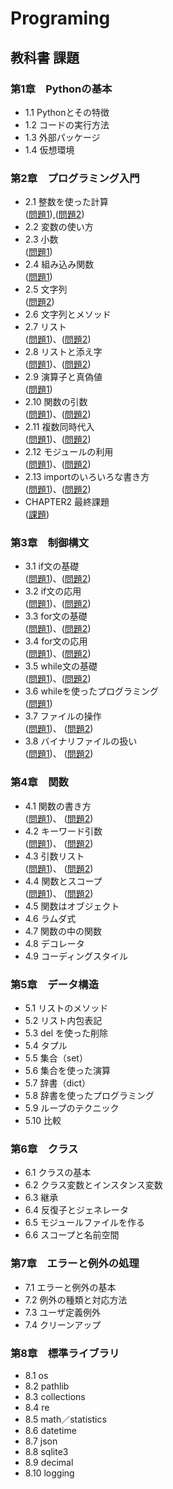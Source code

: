 # Programing
## 教科書 課題
### 第1章　Pythonの基本
- 1.1 Pythonとその特徴<br>
- 1.2 コードの実行方法<br>
- 1.3 外部パッケージ<br>
- 1.4 仮想環境<br>
### 第2章　プログラミング入門
- 2.1 整数を使った計算<br>([問題1](CHAPTER02/Q2_1_1.py)),([問題2](CHAPTER02/Q2_1_2.py))
- 2.2 変数の使い方<br>
- 2.3 小数<br>([問題1](CHAPTER02/Q2_3_1.py))
- 2.4 組み込み関数<br>([問題1](CHAPTER02/Q2_4_1.py))
- 2.5 文字列<br>([問題2](CHAPTER02/Q2_5_2.py))
- 2.6 文字列とメソッド<br>
- 2.7 リスト<br>([問題1](CHAPTER02/Q2_7_1.py))、([問題2](CHAPTER02/Q2_7_2.py))
- 2.8 リストと添え字<br>([問題1](CHAPTER02/Q2_8_1.py))、([問題2](CHAPTER02/Q2_8_2.py))
- 2.9 演算子と真偽値<br>([問題1](CHAPTER02/Q2_9_1.py))
- 2.10 関数の引数<br>([問題1](CAHAPTER02/Q2_10_1.py))、([問題2](CHAPTER02/Q2_10_2.py))
- 2.11 複数同時代入<br>([問題1](CHAPTER02/Q2_11_1.py))、([問題2](CHAPTEER02/Q2_11_2.py))
- 2.12 モジュールの利用<br>([問題1](CHAPTER02/Q2_12_1.py))、([問題2](CHAPTER02/Q2_12_2.py))
- 2.13 importのいろいろな書き方<br>([問題1](CHAPTER02/Q2_13_1.py))、([問題2](CHAPTER02/Q2_13_2.py))
- CHAPTER2 最終課題<br>([課題](CHAPTER02/Q2_final.py))
### 第3章　制御構文
- 3.1 if文の基礎<br>([問題1](CHAPTER03/Q3_1_1.py))、([問題2](CHAPTER03/Q3_1_2.py))
- 3.2 if文の応用<br>([問題1](CHAPTER03/Q3_2_1.py))、([問題2](CHAPTER03/Q3_2_2.py))
- 3.3 for文の基礎<br>([問題1](CHAPTER03/Q3_3_1.py))、([問題2](CHAPTER03/Q3_3_2.py))
- 3.4 for文の応用<br>([問題1](CHAPTER03/Q3_4_1.py))、([問題2](CHAPTER03/Q3_4_2.py))
- 3.5 while文の基礎<br>([問題1](CHAPTER03/Q3_5_1.py))、([問題2](CHAPTER03/Q3_5_2.py))
- 3.6 whileを使ったプログラミング<br>([問題1](CHAPTER03/Q3_6_1.py))
- 3.7 ファイルの操作<br>([問題1](CHAPTER03/Q3_7_1.py))、 ([問題2](CHAPTER03/Q3_8_2.py))
- 3.8 バイナリファイルの扱い<br>([問題1](CHAPTER03/Q3_8_1.py))、 ([問題2](CHAPTER03/Q3_8_2.py))
### 第4章　関数
- 4.1 関数の書き方<br>([問題1](CHAPTER04/Q4_1_1.py))、 ([問題2](CHAPTER04/Q4_1_2.py))
- 4.2 キーワード引数<br>([問題1](CHAPTER04/Q4_2_1.py))、 ([問題2](CHAPTER04/Q4_2_2.py))
- 4.3 引数リスト<br>([問題1](CHAPTER04/Q4_3_1.py))、 ([問題2](CHAPTER04/Q4_3_2.py))
- 4.4 関数とスコープ<br>([問題1](CHAPTER04/Q4_4_1.py))、 ([問題2](CHAPTER04/Q4_4_2.py))
- 4.5 関数はオブジェクト<br>
- 4.6 ラムダ式<br>
- 4.7 関数の中の関数<br>
- 4.8 デコレータ<br>
- 4.9 コーディングスタイル<br>
### 第5章　データ構造
- 5.1 リストのメソッド<br>
- 5.2 リスト内包表記<br>
- 5.3 del を使った削除<br>
- 5.4 タプル<br>
- 5.5 集合（set）<br>
- 5.6 集合を使った演算<br>
- 5.7 辞書（dict）<br>
- 5.8 辞書を使ったプログラミング<br>
- 5.9 ループのテクニック<br>
- 5.10 比較<br>
### 第6章　クラス
- 6.1 クラスの基本<br>
- 6.2 クラス変数とインスタンス変数<br>
- 6.3 継承<br>
- 6.4 反復子とジェネレータ<br>
- 6.5 モジュールファイルを作る<br>
- 6.6 スコープと名前空間<br>
### 第7章　エラーと例外の処理
- 7.1 エラーと例外の基本<br>
- 7.2 例外の種類と対応方法<br>
- 7.3 ユーザ定義例外<br>
- 7.4 クリーンアップ<br>
### 第8章　標準ライブラリ
- 8.1 os<br>
- 8.2 pathlib<br>
- 8.3 collections<br>
- 8.4 re<br>
- 8.5 math／statistics<br>
- 8.6 datetime<br>
- 8.7 json<br>
- 8.8 sqlite3<br>
- 8.9 decimal<br>
- 8.10 logging<br>
